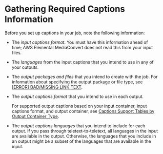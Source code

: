 # Gathering Required Captions Information<a name="gather-required-captions-information"></a>

Before you set up captions in your job, note the following information:

+ The *input captions format*\. You must have this information ahead of time; AWS Elemental MediaConvert does not read this from your input files\.

+ The *languages* from the input captions that you intend to use in any of your outputs\.

+ The *output packages and files* that you intend to create with the job\. For information about specifying the output package or file type, see [[ERROR] BAD/MISSING LINK TEXT](structuring-complex-jobs.md)\.

+ The *output captions format* that you intend to use in each output\.

  For supported output captions based on your input container, input captions format, and output container, see [Captions Support Tables by Output Container Type](captions-support-tables-by-container-type.md)\. 

+ The *output captions languages* that you intend to include for each output\. If you pass through teletext\-to\-teletext, all languages in the input are available in the output\. Otherwise, the languages that you include in an output might be a subset of the languages that are available in the input\.